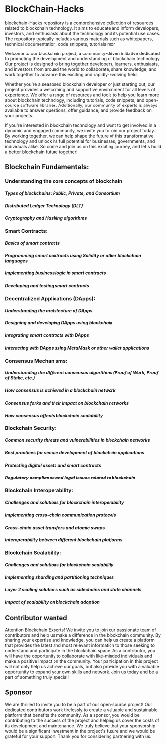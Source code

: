# BlockChain-Hacks
blockchain-Hacks repository is a comprehensive collection of resources related to blockchain technology. It aims to educate and inform developers, investors, and enthusiasts about the technology and its potential use cases. The repository typically includes various materials such as whitepapers, technical documentation, code snippets, tutorials mor


Welcome to our blockchain project, a community-driven initiative dedicated to promoting the development and understanding of blockchain technology. Our project is designed to bring together developers, learners, enthusiasts, and investors from around the world to collaborate, share knowledge, and work together to advance this exciting and rapidly-evolving field.

Whether you're a seasoned blockchain developer or just starting out, our project provides a welcoming and supportive environment for all levels of experience. We offer a range of resources and tools to help you learn more about blockchain technology, including tutorials, code snippets, and open-source software libraries. Additionally, our community of experts is always available to answer questions, offer guidance, and provide feedback on your projects.

If you're interested in blockchain technology and want to get involved in a dynamic and engaged community, we invite you to join our project today. By working together, we can help shape the future of this transformative technology and unlock its full potential for businesses, governments, and individuals alike. So come and join us on this exciting journey, and let's build a better blockchain future together!

## Blockchain Fundamentals:

### Understanding the core concepts of blockchain
#####  Types of blockchains: Public, Private, and Consortium
#####  Distributed Ledger Technology (DLT)
#####  Cryptography and Hashing algorithms

### Smart Contracts:
#####  Basics of smart contracts
#####  Programming smart contracts using Solidity or other blockchain languages
#####  Implementing business logic in smart contracts
#####  Developing and testing smart contracts

### Decentralized Applications (DApps):
#####  Understanding the architecture of DApps
#####  Designing and developing DApps using blockchain
#####  Integrating smart contracts with DApps
#####  Interacting with DApps using MetaMask or other wallet applications

###  Consensus Mechanisms:
#####  Understanding the different consensus algorithms (Proof of Work, Proof of Stake, etc.)
#####  How consensus is achieved in a blockchain network
#####  Consensus forks and their impact on blockchain networks
#####  How consensus affects blockchain scalability

###  Blockchain Security:
#####   Common security threats and vulnerabilities in blockchain networks
#####  Best practices for secure development of blockchain applications
#####  Protecting digital assets and smart contracts
#####  Regulatory compliance and legal issues related to blockchain

###  Blockchain Interoperability:
#####  Challenges and solutions for blockchain interoperability
#####  Implementing cross-chain communication protocols
#####  Cross-chain asset transfers and atomic swaps
#####  Interoperability between different blockchain platforms

###  Blockchain Scalability:
#####  Challenges and solutions for blockchain scalability
#####  Implementing sharding and partitioning techniques
#####  Layer 2 scaling solutions such as sidechains and state channels
#####  Impact of scalability on blockchain adoption

## Contributor wanted 
Attention Blockchain Experts! We invite you to join our passionate team of contributors and help us make a difference in the blockchain community. By sharing your expertise and knowledge, you can help us create a platform that provides the latest and most relevant information to those seeking to understand and participate in the blockchain space. As a contributor, you will have the opportunity to collaborate with like-minded individuals and make a positive impact on the community. Your participation in this project will not only help us achieve our goals, but also provide you with a valuable opportunity to expand your own skills and network. Join us today and be a part of something truly special!


## Sponsor 
We are thrilled to invite you to be a part of our open-source project! Our dedicated contributors work tirelessly to create a valuable and sustainable platform that benefits the community. As a sponsor, you would be contributing to the success of the project and helping us cover the costs of its development and maintenance. We truly believe that your sponsorship would be a significant investment in the project's future and we would be grateful for your support. Thank you for considering partnering with us.
